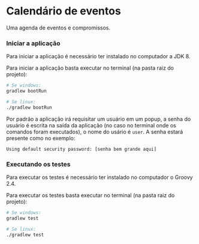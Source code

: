 # Calendário de eventos

Uma agenda de eventos e compromissos.


### Iniciar a aplicação
Para iniciar a aplicação é necessário ter instalado no computador a JDK 8.

Para iniciar a aplicação basta executar no terminal (na pasta raiz do projeto):

```bash
# Se windows:
gradlew bootRun

# Se linux:
./gradlew bootRun
```

Por padrão a aplicação irá requisitar um usuário em um popup, a senha do usuário é escrita na saída da aplicação (no caso no terminal onde os comandos foram executados), o nome do usário é `user`. A senha estará presente como no exemplo:
```
Using default security password: [senha bem grande aqui]
```

### Executando os testes
Para executar os testes é necessário ter instalado no computador o Groovy 2.4.

Para executar os testes basta executar no terminal (na pasta raiz do projeto):
```bash
# Se windows:
gradlew test

# Se linux:
./gradlew test
```
